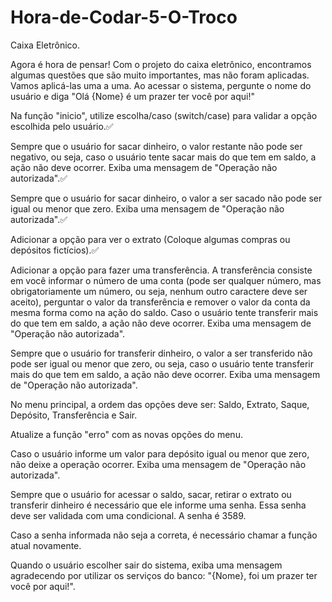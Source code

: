 # Hora-de-Codar-5-O-Troco
Caixa Eletrônico.

Agora é hora de pensar!
Com o projeto do caixa eletrônico, encontramos algumas questões que são muito importantes, mas não foram aplicadas. Vamos aplicá-las uma a uma.
Ao acessar o sistema, pergunte o nome do usuário e diga "Olá {Nome} é um prazer ter você por aqui!"

Na função "inicio", utilize escolha/caso (switch/case) para validar a opção escolhida pelo usuário.✅

Sempre que o usuário for sacar dinheiro, o valor restante não pode ser negativo, ou seja, caso o usuário tente sacar mais do que tem em saldo, a ação não deve ocorrer. Exiba uma mensagem de "Operação não autorizada".✅

Sempre que o usuário for sacar dinheiro, o valor a ser sacado não pode ser igual ou menor que zero. Exiba uma mensagem de "Operação não autorizada".✅

Adicionar a opção para ver o extrato (Coloque algumas compras ou depósitos fictícios).✅

Adicionar a opção para fazer uma transferência. A transferência consiste em você informar o número de uma conta (pode ser qualquer número, mas obrigatoriamente um número, ou seja, nenhum outro caractere deve ser aceito), perguntar o valor da transferência e remover o valor da conta da mesma forma como na ação do saldo. Caso o usuário tente transferir mais do que tem em saldo, a ação não deve ocorrer. Exiba uma mensagem de "Operação não autorizada".

Sempre que o usuário for transferir dinheiro,  o valor a ser transferido não pode ser igual ou menor que zero, ou seja, caso o usuário tente transferir mais do que tem em saldo, a ação não deve ocorrer. Exiba uma mensagem de "Operação não autorizada".

No menu principal, a ordem das opções deve ser: Saldo, Extrato, Saque, Depósito, Transferência e Sair.

Atualize a função "erro" com as novas opções do menu.

Caso o usuário informe um valor para depósito igual ou menor que zero, não deixe a operação ocorrer. Exiba uma mensagem de "Operação não autorizada".

Sempre que o usuário for acessar o saldo, sacar, retirar o extrato ou transferir dinheiro é necessário que ele informe uma senha. Essa senha deve ser validada com uma condicional. A senha é 3589.

Caso a senha informada não seja a correta, é necessário chamar a função atual novamente. 

Quando o usuário escolher sair do sistema, exiba uma mensagem agradecendo por utilizar os serviços do banco: "{Nome}, foi um prazer ter você por aqui!".
